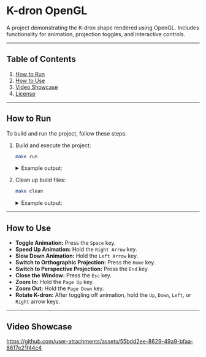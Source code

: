 # K-dron OpenGL

A project demonstrating the K-dron shape rendered using OpenGL. Includes functionality for animation, projection toggles, and interactive controls.

---

## Table of Contents

1. [How to Run](#how-to-run)
2. [How to Use](#how-to-use)
3. [Video Showcase](#video-showcase)
4. [License](#license)

---

## How to Run

To build and run the project, follow these steps:

1. Build and execute the project:
    ```bash
    make run
    ```
    
    <details>
      <summary>Example output:</summary>
        
        ```bash
        g++ -c -Wall -DDEBUG -g3 -fpermissive -MMD baseprogram.cpp -o baseprogram.o -lX11 -lglfw -lGL -lGLU -lGLEW -lm
        g++ -c -Wall -DDEBUG -g3 -fpermissive -MMD cameraprogram.cpp -o cameraprogram.o -lX11 -lglfw -lGL -lGLU -lGLEW -lm
        g++ -c -Wall -DDEBUG -g3 -fpermissive -MMD cube.cpp -o cube.o -lX11 -lglfw -lGL -lGLU -lGLEW -lm
        g++ -c -Wall -DDEBUG -g3 -fpermissive -MMD glerror.cpp -o glerror.o -lX11 -lglfw -lGL -lGLU -lGLEW -lm
        g++ -c -Wall -DDEBUG -g3 -fpermissive -MMD indexmodel.cpp -o indexmodel.o -lX11 -lglfw -lGL -lGLU -lGLEW -lm
        g++ -c -Wall -DDEBUG -g3 -fpermissive -MMD kdron.cpp -o kdron.o -lX11 -lglfw -lGL -lGLU -lGLEW -lm
        g++ -c -Wall -DDEBUG -g3 -fpermissive -MMD main.cpp -o main.o -lX11 -lglfw -lGL -lGLU -lGLEW -lm
        g++ -c -Wall -DDEBUG -g3 -fpermissive -MMD matma.cpp -o matma.o -lX11 -lglfw -lGL -lGLU -lGLEW -lm
        g++ -c -Wall -DDEBUG -g3 -fpermissive -MMD modelprogram.cpp -o modelprogram.o -lX11 -lglfw -lGL -lGLU -lGLEW -lm
        g++ -c -Wall -DDEBUG -g3 -fpermissive -MMD window.cpp -o window.o -lX11 -lglfw -lGL -lGLU -lGLEW -lm
        g++ baseprogram.o cameraprogram.o cube.o glerror.o indexmodel.o kdron.o main.o matma.o modelprogram.o window.o -o cube  -lX11 -lglfw -lGL -lGLU -lGLEW -lm
        ./cube -sync -gldebug
        ```
    </details>

2. Clean up build files:
    ```bash
    make clean
    ```
    
    <details>
      <summary>Example output:</summary>
        
        Example output:
        ```bash
        rm -f cube baseprogram.o cameraprogram.o cube.o glerror.o indexmodel.o kdron.o main.o matma.o modelprogram.o window.o
        rm -f baseprogram.d cameraprogram.d cube.d glerror.d indexmodel.d kdron.d main.d matma.d modelprogram.d window.d
        ```
    </details>

---

## How to Use

- **Toggle Animation:** Press the `Space` key.
- **Speed Up Animation:** Hold the `Right Arrow` key.
- **Slow Down Animation:** Hold the `Left Arrow` key.
- **Switch to Orthographic Projection:** Press the `Home` key.
- **Switch to Perspective Projection:** Press the `End` key.
- **Close the Window:** Press the `Esc` key.
- **Zoom In:** Hold the `Page Up` key.
- **Zoom Out:** Hold the `Page Down` key.
- **Rotate K-dron:** After toggling off animation, hold the `Up`, `Down`, `Left`, or `Right` arrow keys.

---

## Video Showcase
https://github.com/user-attachments/assets/55bdd2ee-8629-49a9-bfaa-8617e21f44c4

